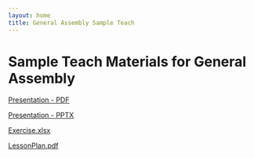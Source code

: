 ```yaml
---
layout: home
title: General Assembly Sample Teach
---
```


Sample Teach Materials for General Assembly
===========================================

[Presentation - PDF](Presentation.pdf)

[Presentation - PPTX](Presentation.pptx)

[Exercise.xlsx](Exercise.xlsx)

[LessonPlan.pdf](LessonPlan.pdf)

